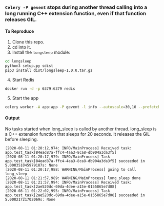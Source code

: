 ### `Celery -P gevent` stops during another thread calling into a long running C++ extension function, even if that function releases GIL.

#### To Reproduce
1. Clone this repo.
2. cd into it.
3. Install the `longsleep` module:
```sh
cd longsleep
python3 setup.py sdist
pip3 install dist/longsleep-1.0.0.tar.gz
```
4. Start Redis
```sh
docker run -d -p 6379:6379 redis
```

5. Start the app
```sh
celery worker -A app:app -P gevent -l info --autoscale=30,10 --prefetch-multiplier 5
```

#### Output
No tasks started when long_sleep is called by another thread. long_sleep is a C++ extension function that sleeps for 20 seconds. It releases the GIL before sleeping.
```
[2020-08-11 01:20:12,974: INFO/MainProcess] Received task: app.test_task[84ead87a-ffc4-4aa3-8ca8-db904a3da3f5]  
[2020-08-11 01:20:17,979: INFO/MainProcess] Task app.test_task[84ead87a-ffc4-4aa3-8ca8-db904a3da3f5] succeeded in 5.000351045979187s: None
[2020-08-11 01:20:17,988: WARNING/MainProcess] going to call long_sleep
[2020-08-11 01:21:57,989: WARNING/MainProcess] long_sleep done
[2020-08-11 01:21:57,994: INFO/MainProcess] Received task: app.test_task[2ae520dc-69da-4dee-a15e-0155865e7d08]  
[2020-08-11 01:22:02,995: INFO/MainProcess] Task app.test_task[2ae520dc-69da-4dee-a15e-0155865e7d08] succeeded in 5.00021721702069s: None
```

